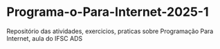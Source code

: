 # Programa-o-Para-Internet-2025-1
Repositório das atividades, exercicios, praticas sobre Programação Para Internet, aula do IFSC ADS 
